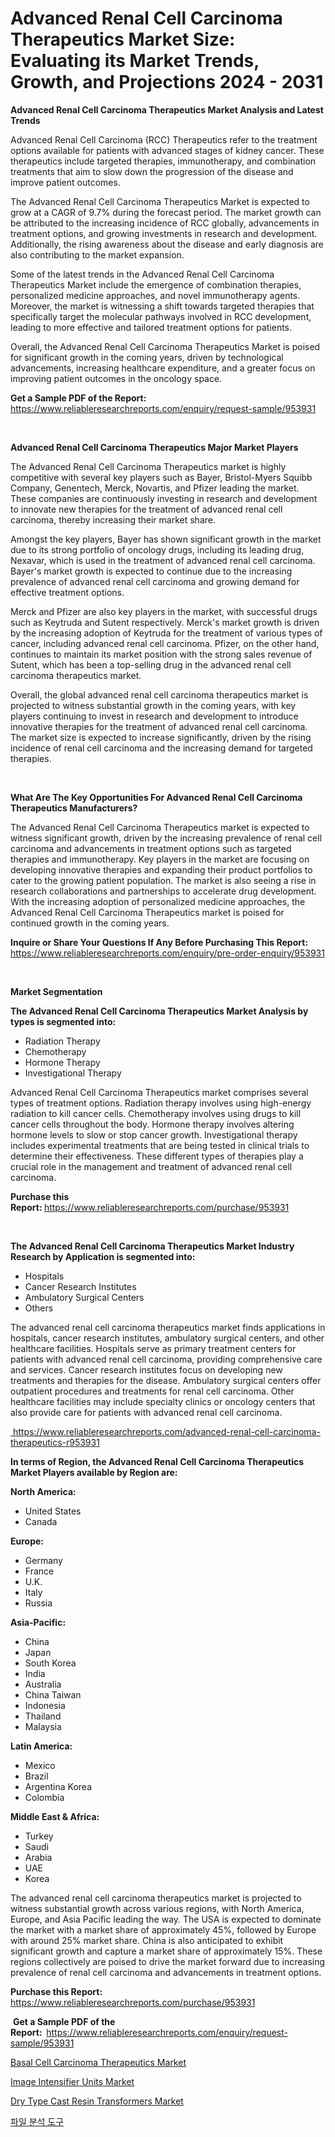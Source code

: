 <p><h1>Advanced Renal Cell Carcinoma Therapeutics Market Size: Evaluating its Market Trends, Growth, and Projections 2024 - 2031</h1></p><p><strong>Advanced Renal Cell Carcinoma Therapeutics Market Analysis and Latest Trends</strong></p>
<p><p>Advanced Renal Cell Carcinoma (RCC) Therapeutics refer to the treatment options available for patients with advanced stages of kidney cancer. These therapeutics include targeted therapies, immunotherapy, and combination treatments that aim to slow down the progression of the disease and improve patient outcomes.</p><p>The Advanced Renal Cell Carcinoma Therapeutics Market is expected to grow at a CAGR of 9.7% during the forecast period. The market growth can be attributed to the increasing incidence of RCC globally, advancements in treatment options, and growing investments in research and development. Additionally, the rising awareness about the disease and early diagnosis are also contributing to the market expansion.</p><p>Some of the latest trends in the Advanced Renal Cell Carcinoma Therapeutics Market include the emergence of combination therapies, personalized medicine approaches, and novel immunotherapy agents. Moreover, the market is witnessing a shift towards targeted therapies that specifically target the molecular pathways involved in RCC development, leading to more effective and tailored treatment options for patients.</p><p>Overall, the Advanced Renal Cell Carcinoma Therapeutics Market is poised for significant growth in the coming years, driven by technological advancements, increasing healthcare expenditure, and a greater focus on improving patient outcomes in the oncology space.</p></p>
<p><strong>Get a Sample PDF of the Report:&nbsp;</strong> <a href="https://www.reliableresearchreports.com/enquiry/request-sample/953931">https://www.reliableresearchreports.com/enquiry/request-sample/953931</a></p>
<p>&nbsp;</p>
<p><strong>Advanced Renal Cell Carcinoma Therapeutics Major Market Players</strong></p>
<p><p>The Advanced Renal Cell Carcinoma Therapeutics market is highly competitive with several key players such as Bayer, Bristol-Myers Squibb Company, Genentech, Merck, Novartis, and Pfizer leading the market. These companies are continuously investing in research and development to innovate new therapies for the treatment of advanced renal cell carcinoma, thereby increasing their market share.</p><p>Amongst the key players, Bayer has shown significant growth in the market due to its strong portfolio of oncology drugs, including its leading drug, Nexavar, which is used in the treatment of advanced renal cell carcinoma. Bayer's market growth is expected to continue due to the increasing prevalence of advanced renal cell carcinoma and growing demand for effective treatment options.</p><p>Merck and Pfizer are also key players in the market, with successful drugs such as Keytruda and Sutent respectively. Merck's market growth is driven by the increasing adoption of Keytruda for the treatment of various types of cancer, including advanced renal cell carcinoma. Pfizer, on the other hand, continues to maintain its market position with the strong sales revenue of Sutent, which has been a top-selling drug in the advanced renal cell carcinoma therapeutics market.</p><p>Overall, the global advanced renal cell carcinoma therapeutics market is projected to witness substantial growth in the coming years, with key players continuing to invest in research and development to introduce innovative therapies for the treatment of advanced renal cell carcinoma. The market size is expected to increase significantly, driven by the rising incidence of renal cell carcinoma and the increasing demand for targeted therapies.</p></p>
<p>&nbsp;</p>
<p><strong>What Are The Key Opportunities For Advanced Renal Cell Carcinoma Therapeutics Manufacturers?</strong></p>
<p><p>The Advanced Renal Cell Carcinoma Therapeutics market is expected to witness significant growth, driven by the increasing prevalence of renal cell carcinoma and advancements in treatment options such as targeted therapies and immunotherapy. Key players in the market are focusing on developing innovative therapies and expanding their product portfolios to cater to the growing patient population. The market is also seeing a rise in research collaborations and partnerships to accelerate drug development. With the increasing adoption of personalized medicine approaches, the Advanced Renal Cell Carcinoma Therapeutics market is poised for continued growth in the coming years.</p></p>
<p><strong>Inquire or Share Your Questions If Any Before Purchasing This Report:</strong> <a href="https://www.reliableresearchreports.com/enquiry/pre-order-enquiry/953931">https://www.reliableresearchreports.com/enquiry/pre-order-enquiry/953931</a></p>
<p>&nbsp;</p>
<p><strong>Market Segmentation</strong></p>
<p><strong>The Advanced Renal Cell Carcinoma Therapeutics Market Analysis by types is segmented into:</strong></p>
<p><ul><li>Radiation Therapy</li><li>Chemotherapy</li><li>Hormone Therapy</li><li>Investigational Therapy</li></ul></p>
<p><p>Advanced Renal Cell Carcinoma Therapeutics market comprises several types of treatment options. Radiation therapy involves using high-energy radiation to kill cancer cells. Chemotherapy involves using drugs to kill cancer cells throughout the body. Hormone therapy involves altering hormone levels to slow or stop cancer growth. Investigational therapy includes experimental treatments that are being tested in clinical trials to determine their effectiveness. These different types of therapies play a crucial role in the management and treatment of advanced renal cell carcinoma.</p></p>
<p><strong>Purchase this Report:&nbsp;</strong><a href="https://www.reliableresearchreports.com/purchase/953931">https://www.reliableresearchreports.com/purchase/953931</a></p>
<p>&nbsp;</p>
<p><strong>The Advanced Renal Cell Carcinoma Therapeutics Market Industry Research by Application is segmented into:</strong></p>
<p><ul><li>Hospitals</li><li>Cancer Research Institutes</li><li>Ambulatory Surgical Centers</li><li>Others</li></ul></p>
<p><p>The advanced renal cell carcinoma therapeutics market finds applications in hospitals, cancer research institutes, ambulatory surgical centers, and other healthcare facilities. Hospitals serve as primary treatment centers for patients with advanced renal cell carcinoma, providing comprehensive care and services. Cancer research institutes focus on developing new treatments and therapies for the disease. Ambulatory surgical centers offer outpatient procedures and treatments for renal cell carcinoma. Other healthcare facilities may include specialty clinics or oncology centers that also provide care for patients with advanced renal cell carcinoma.</p></p>
<p><a href="https://www.reliableresearchreports.com/advanced-renal-cell-carcinoma-therapeutics-r953931">&nbsp;https://www.reliableresearchreports.com/advanced-renal-cell-carcinoma-therapeutics-r953931</a></p>
<p><strong>In terms of Region, the Advanced Renal Cell Carcinoma Therapeutics Market Players available by Region are:</strong></p>
<p>
    <p> <strong> North America: </strong>
        <ul>
            <li>United States</li>
            <li>Canada</li>
        </ul>
        </p> 
    <p> <strong> Europe: </strong>
        <ul>
            <li>Germany</li>
            <li>France</li>
            <li>U.K.</li>
            <li>Italy</li>
            <li>Russia</li>
        </ul>
        </p> 
    <p> <strong> Asia-Pacific: </strong>
        <ul>
            <li>China</li>
            <li>Japan</li>
            <li>South Korea</li>
            <li>India</li>
            <li>Australia</li>
            <li>China Taiwan</li>
            <li>Indonesia</li>
            <li>Thailand</li>
            <li>Malaysia</li>
        </ul>
        </p> 
    <p> <strong> Latin America: </strong>
        <ul>
            <li>Mexico</li>
            <li>Brazil</li>
            <li>Argentina Korea</li>
            <li>Colombia</li>
        </ul>
        </p> 
    <p> <strong> Middle East & Africa: </strong>
        <ul>
            <li>Turkey</li>
            <li>Saudi</li>
            <li>Arabia</li>
            <li>UAE</li>
            <li>Korea</li>
        </ul>
    </p>
    </p>
<p><p>The advanced renal cell carcinoma therapeutics market is projected to witness substantial growth across various regions, with North America, Europe, and Asia Pacific leading the way. The USA is expected to dominate the market with a market share of approximately 45%, followed by Europe with around 25% market share. China is also anticipated to exhibit significant growth and capture a market share of approximately 15%. These regions collectively are poised to drive the market forward due to increasing prevalence of renal cell carcinoma and advancements in treatment options.</p></p>
<p><strong>Purchase this Report: </strong><a href="https://www.reliableresearchreports.com/purchase/953931">https://www.reliableresearchreports.com/purchase/953931</a></p>
<p>&nbsp;<strong>Get a Sample PDF of the Report:&nbsp;&nbsp;</strong><a href="https://www.reliableresearchreports.com/enquiry/request-sample/953931">https://www.reliableresearchreports.com/enquiry/request-sample/953931</a></p>
<p><strong></strong></p>
<p><p><a href="https://github.com/JennyferFeil2023/Market-Research-Report-List-1/blob/main/basal-cell-carcinoma-therapeutics-market.md">Basal Cell Carcinoma Therapeutics Market</a></p><p><a href="https://www.linkedin.com/pulse/image-intensifier-units-market-research-report-its-history-wllxe">Image Intensifier Units Market</a></p><p><a href="https://www.linkedin.com/pulse/dry-type-cast-resin-transformers-market-insights-cagr-trends-ilvae">Dry Type Cast Resin Transformers Market</a></p><p><a href="https://github.com/lzrvbyqzftro57/Market-Research-Report-List-2/blob/main/209618354486.md">파일 분석 도구</a></p></p>